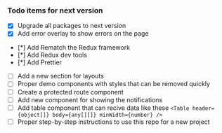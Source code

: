 ### Todo items for next version


- [x] Upgrade all packages to next version
- [x] Add error overlay to show errors on the page
- [*] Add Rematch the Redux framework
- [*] Add Redux dev tools
- [*] Add Prettier
- [ ] Add a new section for layouts
- [ ] Proper demo components with styles that can be removed quickly
- [ ] Create a protected route component
- [ ] Add new component for showing the notifications
- [ ] Add table component that can recive data like these `<Table header={object[]} body={any[][]} minWidth={number} />`
- [ ] Proper step-by-step instructions to use this repo for a new project
